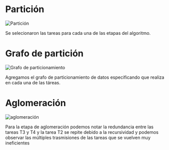 # Partición

![Partición](https://user-images.githubusercontent.com/11285528/95659059-40263880-0ae4-11eb-964d-54440f6da44a.jpg)

Se selecionaron las tareas para cada una de las etapas del algoritmo.

# Grafo de partición 
![Grafo de particionamiento](https://user-images.githubusercontent.com/11285528/95659428-9f854800-0ae6-11eb-877d-a4599492e8d0.png)

Agregamos el grafo de particionamiento de datos especificando que realiza en cada una de las táreas.

# Aglomeración
![aglomeración](https://user-images.githubusercontent.com/11285528/95659829-6d291a00-0ae9-11eb-9a9a-0b713f941cd3.png)

Para la etapa de aglomeración podemos notar la redundancia entre las tareas T3 y T4 y la tarea T2 se repite debido a la recursividad y podemos observar las múltiples trasmisiones de las tareas que se vuelven muy ineficientes
